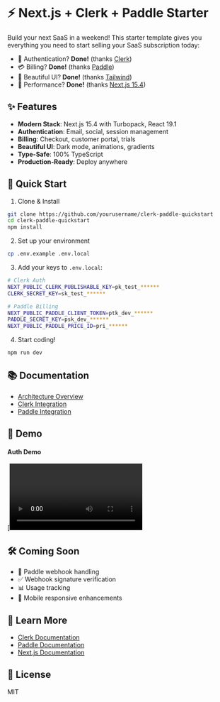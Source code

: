 # ⚡️ Next.js + Clerk + Paddle Starter

Build your next SaaS in a weekend! This starter template gives you everything you need to start selling your SaaS subscription today:

- 🔐 Authentication? **Done!** (thanks [Clerk](https://clerk.com))
- 💳 Billing? **Done!** (thanks [Paddle](https://paddle.com))
- 🎨 Beautiful UI? **Done!** (thanks [Tailwind](https://tailwindcss.com))
- 🚀 Performance? **Done!** (thanks [Next.js 15.4](https://nextjs.org))

## ✨ Features

- **Modern Stack**: Next.js 15.4 with Turbopack, React 19.1
- **Authentication**: Email, social, session management
- **Billing**: Checkout, customer portal, trials
- **Beautiful UI**: Dark mode, animations, gradients
- **Type-Safe**: 100% TypeScript
- **Production-Ready**: Deploy anywhere

## 🚀 Quick Start

1. Clone & Install
```bash
git clone https://github.com/yourusername/clerk-paddle-quickstart
cd clerk-paddle-quickstart
npm install
```

2. Set up your environment
```bash
cp .env.example .env.local
```

3. Add your keys to `.env.local`:
```bash
# Clerk Auth
NEXT_PUBLIC_CLERK_PUBLISHABLE_KEY=pk_test_******
CLERK_SECRET_KEY=sk_test_******

# Paddle Billing
NEXT_PUBLIC_PADDLE_CLIENT_TOKEN=ptk_dev_******
PADDLE_SECRET_KEY=psk_dev_******
NEXT_PUBLIC_PADDLE_PRICE_ID=pri_******
```

4. Start coding!
```bash
npm run dev
```

## 📚 Documentation

- [Architecture Overview](docs/architecture.md)
- [Clerk Integration](docs/clerk.md)
- [Paddle Integration](docs/paddle.md)

## 🎥 Demo

#### Auth Demo
[![Auth Demo](https://github.com/hr23232323/clerk-paddle-quickstart/blob/main/public/Auth%20Demo.mp4?raw=true)


## 🛠 Coming Soon

- 🔄 Paddle webhook handling
- ✅ Webhook signature verification
- 📊 Usage tracking
- 📱 Mobile responsive enhancements

## 📖 Learn More

- [Clerk Documentation](https://clerk.com/docs)
- [Paddle Documentation](https://paddle.com/docs)
- [Next.js Documentation](https://nextjs.org/docs)

## 📝 License

MIT
